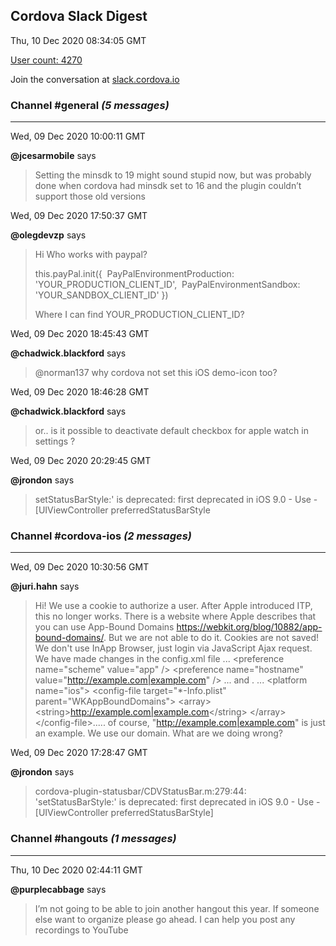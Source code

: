 ## Cordova Slack Digest
Thu, 10 Dec 2020 08:34:05 GMT

[User count: 4270](https://cordova.slack.com/)


Join the conversation at [slack.cordova.io](http://slack.cordova.io/)

### __Channel #general__ _(5 messages)_
---

Wed, 09 Dec 2020 10:00:11 GMT

__@jcesarmobile__ says 
> Setting the minsdk to 19 might sound stupid now, but was probably done when cordova had minsdk set to 16 and the plugin couldn’t support those old versions
> 

Wed, 09 Dec 2020 17:50:37 GMT

__@olegdevzp__ says 
> Hi
> Who works with  paypal?
> 
> this.payPal.init({
>  PayPalEnvironmentProduction: 'YOUR_PRODUCTION_CLIENT_ID',
>  PayPalEnvironmentSandbox: 'YOUR_SANDBOX_CLIENT_ID'
> })
> 
> Where I can find  YOUR_PRODUCTION_CLIENT_ID?
> 

Wed, 09 Dec 2020 18:45:43 GMT

__@chadwick.blackford__ says 
> @norman137 why cordova not set this iOS demo-icon too?
> 

Wed, 09 Dec 2020 18:46:28 GMT

__@chadwick.blackford__ says 
> or.. is it possible to deactivate default checkbox for apple watch in settings ?
> 

Wed, 09 Dec 2020 20:29:45 GMT

__@jrondon__ says 
> setStatusBarStyle:' is deprecated: first deprecated in iOS 9.0 - Use -[UIViewController preferredStatusBarStyle
> 

### __Channel #cordova-ios__ _(2 messages)_
---

Wed, 09 Dec 2020 10:30:56 GMT

__@juri.hahn__ says 
> Hi! We use a cookie to authorize a user. After Apple introduced ITP, this no longer works.
> There is a website where Apple describes that you can use App-Bound Domains <https://webkit.org/blog/10882/app-bound-domains/>.
> But we are not able to do it. Cookies are not saved! We don't use InApp Browser, just login via JavaScript Ajax request.
> We have made changes in the config.xml file
> ...
> &lt;preference name="scheme" value="app" /&gt;
> &lt;preference name="hostname" value="<http://example.com|example.com>" /&gt;
> ...
> and .
> ...
> &lt;platform name="ios"&gt;
>         &lt;config-file target="*-Info.plist" parent="WKAppBoundDomains"&gt;
>             &lt;array&gt;
>                 &lt;string&gt;<http://example.com|example.com>&lt;/string&gt;
>             &lt;/array&gt;
>         &lt;/config-file&gt;.....
> of course, "<http://example.com|example.com>" is just an example. We use our domain.
> What are we doing wrong?
> 

Wed, 09 Dec 2020 17:28:47 GMT

__@jrondon__ says 
> cordova-plugin-statusbar/CDVStatusBar.m:279:44: 'setStatusBarStyle:' is deprecated: first deprecated in iOS 9.0 - Use -[UIViewController preferredStatusBarStyle]
> 

### __Channel #hangouts__ _(1 messages)_
---

Thu, 10 Dec 2020 02:44:11 GMT

__@purplecabbage__ says 
> I’m not going to be able to join another hangout this year. If someone else want to organize please go ahead. I can help you post any recordings to YouTube 
> 
